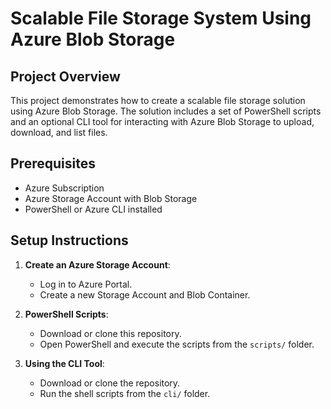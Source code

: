# Scalable File Storage System Using Azure Blob Storage

## Project Overview
This project demonstrates how to create a scalable file storage solution using Azure Blob Storage. The solution includes a set of PowerShell scripts and an optional CLI tool for interacting with Azure Blob Storage to upload, download, and list files.

## Prerequisites
- Azure Subscription
- Azure Storage Account with Blob Storage
- PowerShell or Azure CLI installed

## Setup Instructions

1. **Create an Azure Storage Account**:
   - Log in to Azure Portal.
   - Create a new Storage Account and Blob Container.

2. **PowerShell Scripts**:
   - Download or clone this repository.
   - Open PowerShell and execute the scripts from the `scripts/` folder.

3. **Using the CLI Tool**:
   - Download or clone the repository.
   - Run the shell scripts from the `cli/` folder.




